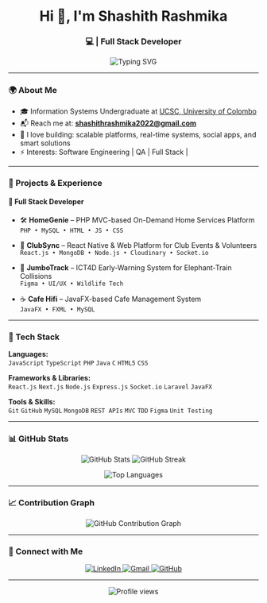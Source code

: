 <h1 align="center">Hi 👋, I'm Shashith Rashmika</h1>
<h3 align="center">💻 | Full Stack Developer </h3>

<p align="center">
  <img src="https://readme-typing-svg.demolab.com?font=Fira+Code&weight=600&size=22&pause=1000&color=2DAAE1&center=true&vCenter=true&width=435&lines=💡+Full+Stack+Developer+(MERN%2C+Next.js);🚀+Loves+building+community+projects;🌱+Passionate+about+tech+for+good;🎯+Focused+on+clean+code+%26+real-time+apps" alt="Typing SVG" />
</p>


---

### 🌍 About Me

- 🎓 Information Systems Undergraduate at [UCSC, University of Colombo](https://ucsc.cmb.ac.lk/)
- 📬 Reach me at: **shashithrashmika2022@gmail.com**
- 💬 I love building: scalable platforms, real-time systems, social apps, and smart solutions
- ⚡ Interests: Software Engineering | QA | Full Stack |

---

### 🔨 Projects & Experience

#### 💼 Full Stack Developer

- 🛠️ **HomeGenie** – PHP MVC-based On-Demand Home Services Platform  
  `PHP • MySQL • HTML • JS • CSS`

- 🔔 **ClubSync** – React Native & Web Platform for Club Events & Volunteers  
  `React.js • MongoDB • Node.js • Cloudinary • Socket.io`

<!--- 🧊 **ChillCampus** – Next.js Based Social Platform for University Students  
  `Next.js • Express.js • MongoDB • TypeScript`

- 💬 **Chatty Chatty** – Secure One-to-One Chat App  
  `React.js • MongoDB • Socket.io • Express.js`-->

- 🐘 **JumboTrack** – ICT4D Early-Warning System for Elephant-Train Collisions  
  `Figma • UI/UX • Wildlife Tech`

- ☕ **Cafe Hifi** – JavaFX-based Cafe Management System  
  `JavaFX • FXML • MySQL`

---

### 🚀 Tech Stack

**Languages:**  
`JavaScript` `TypeScript` `PHP` `Java` `C` `HTML5` `CSS`

**Frameworks & Libraries:**  
`React.js` `Next.js` `Node.js` `Express.js` `Socket.io` `Laravel` `JavaFX`

**Tools & Skills:**  
`Git` `GitHub` `MySQL` `MongoDB` `REST APIs` `MVC` `TDD` `Figma` `Unit Testing`

---

### 📊 GitHub Stats

<p align="center">
  <img src="https://github-readme-stats.vercel.app/api?username=shashithucsc&show_icons=true&theme=tokyonight" alt="GitHub Stats" />
  <img src="https://streak-stats.demolab.com?user=shashithucsc&theme=tokyonight" alt="GitHub Streak" />
</p>

<p align="center">
  <img src="https://github-readme-stats.vercel.app/api/top-langs/?username=shashithucsc&layout=compact&theme=tokyonight" alt="Top Languages" />
</p>

---

### 📈 Contribution Graph

<p align="center">
  <img src="https://github-readme-activity-graph.vercel.app/graph?username=shashithucsc&theme=tokyo-night" alt="GitHub Contribution Graph" />
</p>

---

### 🔗 Connect with Me

<p align="center">
  <a href="https://linkedin.com/in/shashithrashmika" target="_blank">
    <img src="https://img.shields.io/badge/LinkedIn-blue?style=for-the-badge&logo=linkedin" alt="LinkedIn" />
  </a>
  <a href="mailto:shashithrashmika2022@gmail.com">
    <img src="https://img.shields.io/badge/Gmail-D14836?style=for-the-badge&logo=gmail&logoColor=white" alt="Gmail" />
  </a>
  <a href="https://github.com/shashithucsc" target="_blank">
    <img src="https://img.shields.io/badge/GitHub-100000?style=for-the-badge&logo=github&logoColor=white" alt="GitHub" />
  </a>
</p>

---



<p align="center">
  <img src="https://komarev.com/ghpvc/?username=shashithucsc&label=Profile+Views&color=blue&style=flat" alt="Profile views" />
</p>
